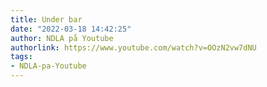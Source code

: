 ```yaml
---
title: Under bar
date: "2022-03-18 14:42:25"
author: NDLA på Youtube
authorlink: https://www.youtube.com/watch?v=OOzN2vw7dNU
tags:
- NDLA-pa-Youtube
---
```

